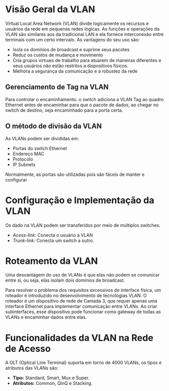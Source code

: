 ﻿# **Visão Geral da VLAN**

Virtual Local Area Network (VLAN) divide logicamente os recursos e usuários da rede em pequenas redes lógicas. As funções e operações da VLAN são similares aos da tradicional LAN e ela fornece interconexão entre terminais com um certo intervalo. As vantagens do seu uso são:

- Isola os domínios de broadcast e suprime seus pacotes
- Reduz os custos de mudança e movimento
- Cria grupos virtuais de trabalho para atuarem de maneiras diferentes e seus usuários não estão restritos a dispositivos físicos.
- Melhora a segurança da comunicação e a robustez da rede

## **Gerenciamento de Tag na VLAN**

Para controlar o encaminhamento. o switch adiciona a VLAN Tag ao quadro Ethernet antes de encaminhar para que o pacote de dados, ao chegar no switch de destino, seja encaminhado para a porta certa.

## **O método de divisão da VLAN**

As VLANs podem ser divididas em:
- Portas do switch Ethernet
- Endereço MAC
- Protocolo
-  IP Subnets

Normalmente, as portas são utilizadas pois são fáceis de manter e configurar

# **Configuração e Implementação da VLAN**

Os dado na VLAN podem ser transferidos por meio de múltiplos switches. 

- _Acess-link:_ Conecta o usuário a VLAN
- _Trunk-link:_ Conecta um switch a outro. 

# Roteamento da VLAN

Uma desvantagem do uso de VLANs é que elas não podem se comunicar entre si, ou seja, elas isolam dois domínios de broadcast.

Para resolver o problema dos requisitos excessivos de interface física, um
roteador é introduzido no desenvolvimento de tecnologias VLAN. O roteador é um dispositivo de rede de Camada 3, que requer apenas uma interface Ethernet para implementar comunicação entre VLANs. Ao criar subinterfaces, esse dispositivo pode funcionar como gateway de todas as VLANs e encaminhar dados entre elas.

# Funcionalidades da VLAN na Rede de Acesso

A OLT (Optical Line Terminal) suporta em torno de 4000 VLANs, os tipos e atributos das VLANs são:

- **Tipo:** Standard, Smart, Mux e Super.
- **Atributos:** Common, QinQ e Stacking.


